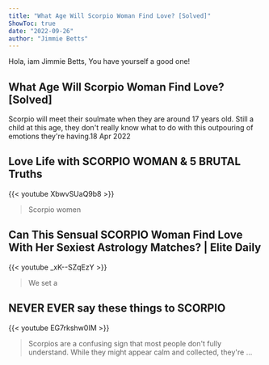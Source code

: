 ```yaml
---
title: "What Age Will Scorpio Woman Find Love? [Solved]"
ShowToc: true 
date: "2022-09-26"
author: "Jimmie Betts" 
---
```


Hola, iam Jimmie Betts, You have yourself a good one!
## What Age Will Scorpio Woman Find Love? [Solved]
Scorpio will meet their soulmate when they are around 17 years old. Still a child at this age, they don't really know what to do with this outpouring of emotions they're having.18 Apr 2022

## Love Life with SCORPIO WOMAN & 5 BRUTAL Truths
{{< youtube XbwvSUaQ9b8 >}}
>Scorpio women

## Can This Sensual SCORPIO Woman Find Love With Her Sexiest Astrology Matches? | Elite Daily
{{< youtube _xK--SZqEzY >}}
>We set a 

## NEVER EVER say these things to SCORPIO
{{< youtube EG7rkshw0IM >}}
>Scorpios are a confusing sign that most people don't fully understand. While they might appear calm and collected, they're ...

